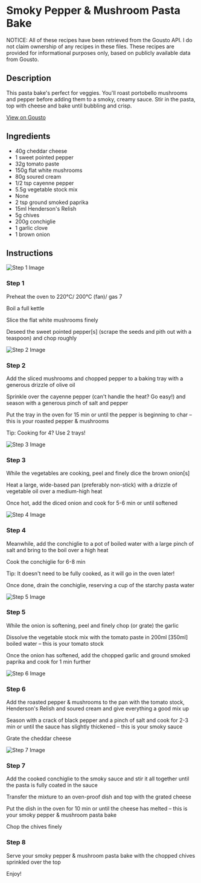 # Smoky Pepper & Mushroom Pasta Bake

NOTICE: All of these recipes have been retrieved from the Gousto API. I do not claim ownership of any recipes in these files. These recipes are provided for informational purposes only, based on publicly available data from Gousto.

## Description

This pasta bake's perfect for veggies. You'll roast portobello mushrooms and pepper before adding them to a smoky, creamy sauce. Stir in the pasta, top with cheese and bake until bubbling and crisp. 

[View on Gousto](https://www.gousto.co.uk/recipes/cookbook/smoky-pepper-portobello-pasta-bake)

## Ingredients

- 40g cheddar cheese
- 1 sweet pointed pepper
- 32g tomato paste
- 150g flat white mushrooms
- 80g soured cream
- 1/2 tsp cayenne pepper
- 5.5g vegetable stock mix
- None
- 2 tsp ground smoked paprika
- 15ml Henderson's Relish
- 5g chives
- 200g conchiglie
- 1 garlic clove
- 1 brown onion

## Instructions

![Step 1 Image](https://production-media.gousto.co.uk/cms/recipe-step-image/Step-1-1603112117342-x200.jpg)

### Step 1

Preheat the oven to 220°C/ 200°C (fan)/ gas 7

Boil a full kettle

Slice the flat white mushrooms finely

Deseed the sweet pointed pepper<span class="text-danger">[s]</span> (scrape the seeds and pith out with a teaspoon) and chop roughly

![Step 2 Image](https://production-media.gousto.co.uk/cms/recipe-step-image/Step-2-1603112131848-x200.jpg)

### Step 2

Add the sliced mushrooms and chopped pepper to a baking tray with a generous drizzle of olive oil

Sprinkle over the cayenne pepper (can't handle the heat? Go easy!) and season with a generous pinch of salt and pepper

Put the tray in the oven for 15 min or until the pepper is beginning to char – this is your roasted pepper & mushrooms

Tip: Cooking for 4? Use 2 trays!

![Step 3 Image](https://production-media.gousto.co.uk/cms/recipe-step-image/Step-3-1603112143004-x200.jpg)

### Step 3

While the vegetables are cooking, peel and finely dice the brown onion<span class="text-danger">[s]</span>

Heat a large, wide-based pan (preferably non-stick) with a drizzle of vegetable oil over a medium-high heat

Once hot, add the diced onion and cook for 5-6 min or until softened

![Step 4 Image](https://production-media.gousto.co.uk/cms/recipe-step-image/Step-4-1603112150626-x200.jpg)

### Step 4

Meanwhile, add the conchiglie to a pot of boiled water with a large pinch of salt and bring to the boil over a high heat

Cook the conchiglie for 6-8 min

Tip: It doesn't need to be fully cooked, as it will go in the oven later!

Once done, drain the conchiglie, reserving a cup of the starchy pasta water

![Step 5 Image](https://production-media.gousto.co.uk/cms/recipe-step-image/Step-5-1603112167465-x200.jpg)

### Step 5

While the onion is softening, peel and finely chop (or grate) the garlic

Dissolve the vegetable stock mix with the tomato paste in 200ml <span class="text-danger">[350ml]</span> boiled water – this is your tomato stock

Once the onion has softened, add the chopped garlic and ground smoked paprika and cook for 1 min further

![Step 6 Image](https://production-media.gousto.co.uk/cms/recipe-step-image/Step-6-1603112182778-x200.jpg)

### Step 6

Add the roasted pepper & mushrooms to the pan with the tomato stock, Henderson's Relish and soured cream and give everything a good mix up

Season with a crack of black pepper and a pinch of salt and cook for 2-3 min or until the sauce has slightly thickened – this is your smoky sauce

Grate the cheddar cheese

![Step 7 Image](https://production-media.gousto.co.uk/cms/recipe-step-image/Step-7-1603112195651-x200.jpg)

### Step 7

Add the cooked conchiglie to the smoky sauce and stir it all together until the pasta is fully coated in the sauce

Transfer the mixture to an oven-proof dish and top with the grated cheese

Put the dish in the oven for 10 min or until the cheese has melted – this is your smoky pepper & mushroom pasta bake

Chop the chives finely

### Step 8

Serve your smoky pepper & mushroom pasta bake with the chopped chives sprinkled over the top

Enjoy!

